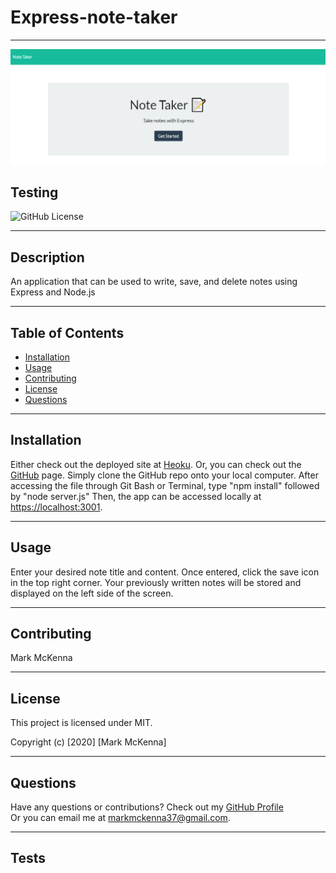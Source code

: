 # Express-note-taker

---

![](public/assets/images/screenshot.png)

## Testing
  
![GitHub License](https://img.shields.io/badge/license-MIT-blue.svg)
  
---
  
## Description 
An application that can be used to write, save, and delete notes using Express and Node.js
                      
--- 
                      
## Table of Contents
                      
                      
* [Installation](#installation)
* [Usage](#usage)
* [Contributing](#contributing)
* [License](#license)
* [Questions](#questions)
                      
---
                      
## Installation
                      
Either check out the deployed site at [Heoku](https://still-springs-49774.herokuapp.com/). Or, you can check out the [GitHub](https://www.github.com/markmckenna37/Express-note-taker) page. Simply clone the GitHub repo onto your local computer. After accessing the file through Git Bash or Terminal, type "npm install" followed by "node server.js" Then, the app can be accessed locally at [https://localhost:3001](https://localhost:3001/).
                      
                      
---
                      
## Usage 
                      
Enter your desired note title and content. Once entered, click the save icon in the top right corner. Your previously written notes will be stored and displayed on the left side of the screen.
                      
---
                      
## Contributing
                      
Mark McKenna
                      
---
                      
## License
                      
This project is licensed under MIT.
  
Copyright (c) [2020] [Mark McKenna]
  
                      
---
                                                         
## Questions
Have any questions or contributions? Check out my [GitHub Profile](https://github.com/markmckenna37)                 
Or you can email me at <markmckenna37@gmail.com>.
                      
---
                      
## Tests
                      

